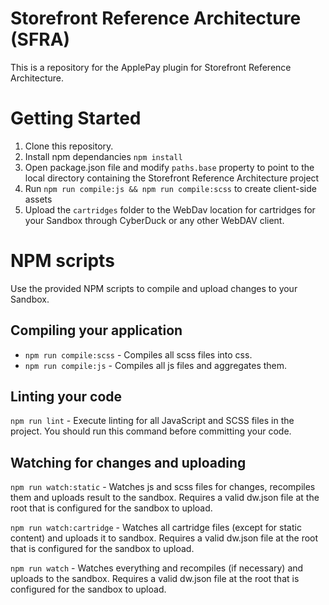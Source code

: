 # Storefront Reference Architecture (SFRA)

This is a repository for the ApplePay plugin for Storefront Reference Architecture.


# Getting Started

1. Clone this repository.
2. Install npm dependancies `npm install`
3. Open package.json file and modify `paths.base` property to point to the local directory containing the Storefront Reference Architecture project
4. Run `npm run compile:js && npm run compile:scss` to create client-side assets
5. Upload the `cartridges` folder to the WebDav location for cartridges for your Sandbox through CyberDuck or any other WebDAV client.

# NPM scripts
Use the provided NPM scripts to compile and upload changes to your Sandbox.

## Compiling your application

* `npm run compile:scss` - Compiles all scss files into css.
* `npm run compile:js` - Compiles all js files and aggregates them.

## Linting your code

`npm run lint` - Execute linting for all JavaScript and SCSS files in the project. You should run this command before committing your code.

## Watching for changes and uploading

`npm run watch:static` - Watches js and scss files for changes, recompiles them and uploads result to the sandbox. Requires a valid dw.json file at the root that is configured for the sandbox to upload.

`npm run watch:cartridge` - Watches all cartridge files (except for static content) and uploads it to sandbox. Requires a valid dw.json file at the root that is configured for the sandbox to upload.

`npm run watch` - Watches everything and recompiles (if necessary) and uploads to the sandbox. Requires a valid dw.json file at the root that is configured for the sandbox to upload.

